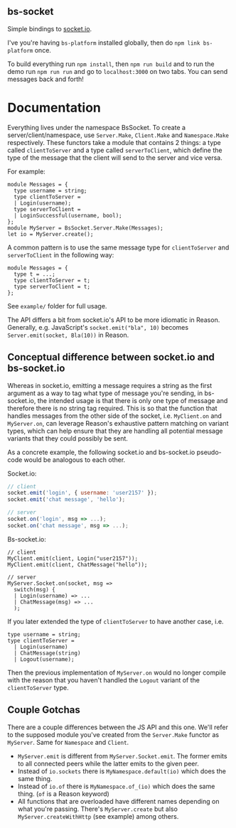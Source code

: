 bs-socket
---

Simple bindings to [socket.io](https://socket.io/).

I've you're having `bs-platform` installed globally, then do `npm link bs-platform` once. 

To build everything run `npm install`, then `npm run build` and to run the demo run `npm run run` and go to `localhost:3000` on two tabs. You can send messages back and forth!

# Documentation

Everything lives under the namespace BsSocket.  To create a
server/client/namespace, use `Server.Make`, `Client.Make` and
`Namespace.Make` respectively. These functors take a module that
contains 2 things: a type called `clientToServer` and a type called
`serverToClient`, which define the type of the message that the client
will send to the server and vice versa.

For example:
```reason
module Messages = {
  type username = string;
  type clientToServer = 
  | Login(username);
  type serverToClient = 
  | LoginSuccessful(username, bool);
};
module MyServer = BsSocket.Server.Make(Messages);
let io = MyServer.create();
```

A common pattern is to use the same message type for `clientToServer` and `serverToClient` in the following way:

```reason
module Messages = {
  type t = ...;
  type clientToServer = t;
  type serverToClient = t;
};
```

See `example/` folder for full usage.

The API differs a bit from socket.io's API to be more idiomatic in
Reason. Generally, e.g. JavaScript's `socket.emit("bla", 10)` becomes
`Server.emit(socket, Bla(10))` in Reason.

## Conceptual difference between socket.io and bs-socket.io

Whereas in socket.io, emitting a message requires a string as the
first argument as a way to tag what type of message you're sending, in
bs-socket.io, the intended usage is that there is only one type of
message and therefore there is no string tag required.  This is so
that the function that handles messages from the other side of the
socket, i.e. `MyClient.on` and `MyServer.on`, can leverage Reason's
exhaustive pattern matching on variant types, which can help ensure
that they are handling all potential message variants that they could
possibly be sent.

As a concrete example, the following socket.io and bs-socket.io pseudo-code
would be analogous to each other.

Socket.io:
```javascript
// client
socket.emit('login', { username: 'user2157' });
socket.emit('chat message', 'hello');

// server
socket.on('login', msg => ...);
socket.on('chat message', msg => ...);
```

Bs-socket.io:
```reason
// client
MyClient.emit(client, Login("user2157"));
MyClient.emit(client, ChatMessage("hello"));

// server
MyServer.Socket.on(socket, msg => 
  switch(msg) {
  | Login(username) => ...
  | ChatMessage(msg) => ...
  );
```

If you later extended the type of `clientToServer` to have another case, i.e.

```reason
type username = string;
type clientToServer = 
  | Login(username)
  | ChatMessage(string)
  | Logout(username);
```

Then the previous implementation of `MyServer.on` would no longer
compile with the reason that you haven't handled the `Logout` variant
of the `clientToServer` type.

## Couple Gotchas

There are a couple differences between the JS API and this one. We'll refer to the supposed module you've created from the `Server.Make` functor as `MyServer`. Same for `Namespace` and `Client`.

- `MyServer.emit` is different from `MyServer.Socket.emit`. The former emits to all connected peers while the latter emits to the given peer.
- Instead of `io.sockets` there is `MyNamespace.default(io)` which does the same thing.
- Instead of `io.of` there is `MyNamespace.of_(io)` which does the same thing. (`of` is a Reason keyword)
- All functions that are overloaded have different names depending on what you're passing. There's `MyServer.create` but also `MyServer.createWithHttp` (see example) among others.
